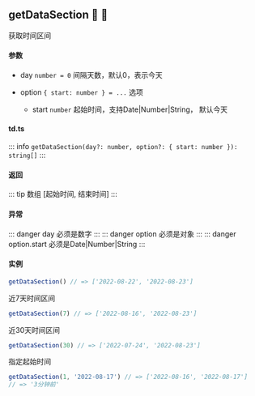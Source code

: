 ## getDataSection :tada: :100: 
获取时间区间
#### 参数 
- day `number = 0` 间隔天数，默认0，表示今天
 
- option `{ start: number } = ...` 选项
 
	- start `number` 起始时间，支持Date|Number|String， 默认今天
 
#### td.ts
::: info
`getDataSection(day?: number, option?: { start: number }): string[]`
:::
#### 返回 
::: tip
数组 [起始时间, 结束时间]
:::
#### 异常 
::: danger
day 必须是数字
:::
::: danger
option 必须是对象
:::
::: danger
option.start 必须是Date|Number|String
:::
#### 实例 
```ts
getDataSection() // => ['2022-08-22', '2022-08-23']
```
近7天时间区间


```ts
getDataSection(7) // => ['2022-08-16', '2022-08-23']
```
近30天时间区间


```ts
getDataSection(30) // => ['2022-07-24', '2022-08-23']
```
指定起始时间


```ts
getDataSection(1, '2022-08-17') // => ['2022-08-16', '2022-08-17']
// => '3分钟前'
```
